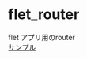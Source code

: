 # flet_router
flet アプリ用のrouter<br>
[サンプル](https://github.com/taogya/flet_router/blob/main/sample/main.py)